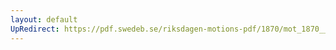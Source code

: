 ```yaml
---
layout: default
UpRedirect: https://pdf.swedeb.se/riksdagen-motions-pdf/1870/mot_1870__ak__00075/mot_1870__ak__00075_001.pdf
---
```

